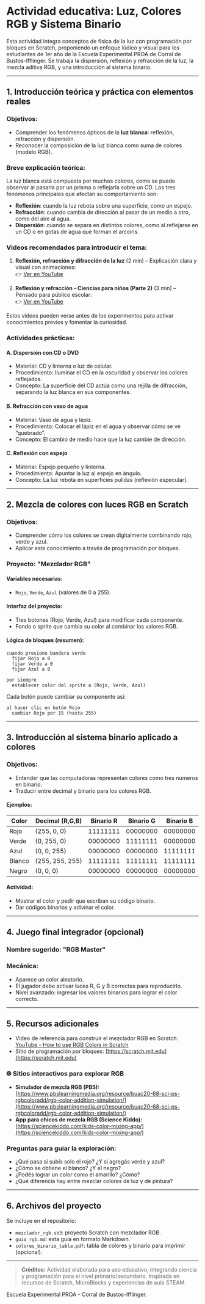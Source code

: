 # Actividad educativa: Luz, Colores RGB y Sistema Binario

Esta actividad integra conceptos de física de la luz con programación por bloques en Scratch, proponiendo un enfoque lúdico y visual para los estudiantes de 1er año de la Escuela Experimental PROA de Corral de Bustos-Ifflinger. Se trabaja la dispersión, reflexión y refracción de la luz, la mezcla aditiva RGB, y una introducción al sistema binario.

---

## 1. Introducción teórica y práctica con elementos reales

### Objetivos:

- Comprender los fenómenos ópticos de la **luz blanca**: reflexión, refracción y dispersión.
- Reconocer la composición de la luz blanca como suma de colores (modelo RGB).

### Breve explicación teórica:

La luz blanca está compuesta por muchos colores, como se puede observar al pasarla por un prisma o reflejarla sobre un CD. Los tres fenómenos principales que afectan su comportamiento son:

- **Reflexión**: cuando la luz rebota sobre una superficie, como un espejo.
- **Refracción**: cuando cambia de dirección al pasar de un medio a otro, como del aire al agua.
- **Dispersión**: cuando se separa en distintos colores, como al reflejarse en un CD o en gotas de agua que forman el arcoíris.

### Videos recomendados para introducir el tema:

1. **Reflexión, refracción y difracción de la luz** (2 min) – Explicación clara y visual con animaciones:\
   👉 [Ver en YouTube](https://www.youtube.com/watch?v=PFdowtChLCY)

2. **Reflexión y refracción - Ciencias para niños (Parte 2)** (3 min) – Pensado para público escolar:\
   👉 [Ver en YouTube](https://www.youtube.com/watch?v=6hhm552J_yI)

Estos videos pueden verse antes de los experimentos para activar conocimientos previos y fomentar la curiosidad.

### Actividades prácticas:

#### A. Dispersión con CD o DVD

- Material: CD y linterna o luz de celular.
- Procedimiento: Iluminar el CD en la oscuridad y observar los colores reflejados.
- Concepto: La superficie del CD actúa como una rejilla de difracción, separando la luz blanca en sus componentes.

#### B. Refracción con vaso de agua

- Material: Vaso de agua y lápiz.
- Procedimiento: Colocar el lápiz en el agua y observar cómo se ve “quebrado”.
- Concepto: El cambio de medio hace que la luz cambie de dirección.

#### C. Reflexión con espejo

- Material: Espejo pequeño y linterna.
- Procedimiento: Apuntar la luz al espejo en ángulo.
- Concepto: La luz rebota en superficies pulidas (reflexión especular).

---

## 2. Mezcla de colores con luces RGB en Scratch

### Objetivos:

- Comprender cómo los colores se crean digitalmente combinando rojo, verde y azul.
- Aplicar este conocimiento a través de programación por bloques.

### Proyecto: "Mezclador RGB"

#### Variables necesarias:

- `Rojo`, `Verde`, `Azul` (valores de 0 a 255).

#### Interfaz del proyecto:

- Tres botones (Rojo, Verde, Azul) para modificar cada componente.
- Fondo o sprite que cambia su color al combinar los valores RGB.

#### Lógica de bloques (resumen):

```scratch
cuando presiono bandera verde
  fijar Rojo a 0
  fijar Verde a 0
  fijar Azul a 0

por siempre
  establecer color del sprite a (Rojo, Verde, Azul)
```

Cada botón puede cambiar su componente así:

```scratch
al hacer clic en botón Rojo
  cambiar Rojo por 15 (hasta 255)
```

---

## 3. Introducción al sistema binario aplicado a colores

### Objetivos:

- Entender que las computadoras representan colores como tres números en binario.
- Traducir entre decimal y binario para los colores RGB.

#### Ejemplos:

| Color  | Decimal (R,G,B) | Binario R | Binario G | Binario B |
| ------ | --------------- | --------- | --------- | --------- |
| Rojo   | (255, 0, 0)     | 11111111  | 00000000  | 00000000  |
| Verde  | (0, 255, 0)     | 00000000  | 11111111  | 00000000  |
| Azul   | (0, 0, 255)     | 00000000  | 00000000  | 11111111  |
| Blanco | (255, 255, 255) | 11111111  | 11111111  | 11111111  |
| Negro  | (0, 0, 0)       | 00000000  | 00000000  | 00000000  |

#### Actividad:

- Mostrar el color y pedir que escriban su código binario.
- Dar códigos binarios y adivinar el color.

---

## 4. Juego final integrador (opcional)

### Nombre sugerido: "RGB Master"

### Mecánica:

- Aparece un color aleatorio.
- El jugador debe activar luces R, G y B correctas para reproducirlo.
- Nivel avanzado: ingresar los valores binarios para lograr el color correcto.

---

## 5. Recursos adicionales

- Video de referencia para construir el mezclador RGB en Scratch: [YouTube - How to use RGB Colors in Scratch](https://www.youtube.com/watch?v=kzdal8cSgf8)
- Sitio de programación por bloques: [https://scratch.mit.edu](https://scratch.mit.edu)

### 🌐 Sitios interactivos para explorar RGB

- **Simulador de mezcla RGB (PBS):** [https://www.pbslearningmedia.org/resource/buac20-68-sci-ps-rgbcoloradd/rgb-color-addition-simulation/](https://www.pbslearningmedia.org/resource/buac20-68-sci-ps-rgbcoloradd/rgb-color-addition-simulation/)
- **App para chicos de mezcla RGB (Science Kiddo):** [https://sciencekiddo.com/kids-color-mixing-app/](https://sciencekiddo.com/kids-color-mixing-app/)

### Preguntas para guiar la exploración:

- ¿Qué pasa si subís solo el rojo? ¿Y si agregás verde y azul?
- ¿Cómo se obtiene el blanco? ¿Y el negro?
- ¿Podés lograr un color como el amarillo? ¿Cómo?
- ¿Qué diferencia hay entre mezclar colores de luz y de pintura?

---

## 6. Archivos del proyecto

Se incluye en el repositorio:

- `mezclador_rgb.sb3`: proyecto Scratch con mezclador RGB.
- `guia_rgb.md`: esta guía en formato Markdown.
- `colores_binario_tabla.pdf`: tabla de colores y binario para imprimir (opcional).

---

> **Créditos:** Actividad elaborada para uso educativo, integrando ciencia y programación para el nivel primario/secundario. Inspirada en recursos de Scratch, MicroBlocks y experiencias de aula STEAM.

Escuela Experimental PROA - Corral de Bustos-Ifflinger.

